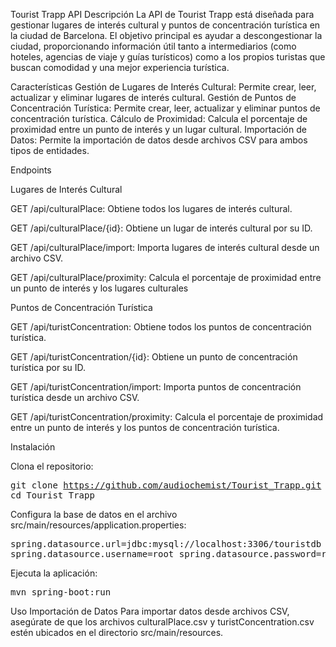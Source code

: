 Tourist Trapp API
Descripción
La API de Tourist Trapp está diseñada para gestionar lugares de interés cultural y puntos de concentración turística en la ciudad de Barcelona. El objetivo principal es ayudar a descongestionar la ciudad, proporcionando información útil tanto a intermediarios (como hoteles, agencias de viaje y guías turísticos) como a los propios turistas que buscan comodidad y una mejor experiencia turística. 

Características
Gestión de Lugares de Interés Cultural: Permite crear, leer, actualizar y eliminar lugares de interés cultural.
Gestión de Puntos de Concentración Turística: Permite crear, leer, actualizar y eliminar puntos de concentración turística.
Cálculo de Proximidad: Calcula el porcentaje de proximidad entre un punto de interés y un lugar cultural.
Importación de Datos: Permite la importación de datos desde archivos CSV para ambos tipos de entidades.

Endpoints

Lugares de Interés Cultural

GET /api/culturalPlace: Obtiene todos los lugares de interés cultural.

GET /api/culturalPlace/{id}: Obtiene un lugar de interés cultural por su ID.

GET /api/culturalPlace/import: Importa lugares de interés cultural desde un archivo CSV.

GET /api/culturalPlace/proximity: Calcula el porcentaje de proximidad entre un punto de interés y los lugares culturales

Puntos de Concentración Turística

GET /api/turistConcentration: Obtiene todos los puntos de concentración turística.

GET /api/turistConcentration/{id}: Obtiene un punto de concentración turística por su ID.

GET /api/turistConcentration/import: Importa puntos de concentración turística desde un archivo CSV.

GET /api/turistConcentration/proximity: Calcula el porcentaje de proximidad entre un punto de interés y los puntos de concentración turística.

Instalación

Clona el repositorio:  <pre>git clone https://github.com/audiochemist/Tourist_Trapp.git cd Tourist_Trapp </pre>

Configura la base de datos en el archivo src/main/resources/application.properties:  <pre>spring.datasource.url=jdbc:mysql://localhost:3306/touristdb spring.datasource.username=root spring.datasource.password=root </pre>
Ejecuta la aplicación:  <pre>mvn spring-boot:run </pre>

Uso
Importación de Datos
Para importar datos desde archivos CSV, asegúrate de que los archivos culturalPlace.csv y turistConcentration.csv estén ubicados en el directorio src/main/resources.
